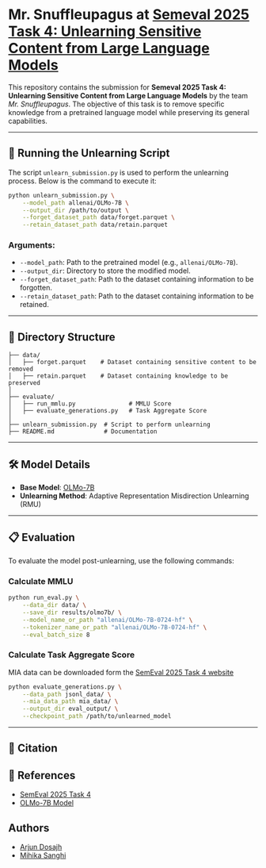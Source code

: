 # Mr. Snuffleupagus at [Semeval 2025 Task 4: Unlearning Sensitive Content from Large Language Models](https://llmunlearningsemeval2025.github.io/)

This repository contains the submission for **Semeval 2025 Task 4: Unlearning Sensitive Content from Large Language Models** by the team *Mr. Snuffleupagus*. The objective of this task is to remove specific knowledge from a pretrained language model while preserving its general capabilities.

---

## 🚀 Running the Unlearning Script

The script `unlearn_submission.py` is used to perform the unlearning process. Below is the command to execute it:

```bash
python unlearn_submission.py \
    --model_path allenai/OLMo-7B \
    --output_dir /path/to/output \
    --forget_dataset_path data/forget.parquet \
    --retain_dataset_path data/retain.parquet
```

### Arguments:
- `--model_path`: Path to the pretrained model (e.g., `allenai/OLMo-7B`).
- `--output_dir`: Directory to store the modified model.
- `--forget_dataset_path`: Path to the dataset containing information to be forgotten.
- `--retain_dataset_path`: Path to the dataset containing information to be retained.

---

## 📂 Directory Structure

```
├── data/
│   ├── forget.parquet    # Dataset containing sensitive content to be removed
│   ├── retain.parquet    # Dataset containing knowledge to be preserved
│
├── evaluate/
│   ├── run_mmlu.py               # MMLU Score
│   ├── evaluate_generations.py   # Task Aggregate Score
│
├── unlearn_submission.py  # Script to perform unlearning
├── README.md              # Documentation
```

---

## 🛠 Model Details
- **Base Model**: [OLMo-7B](https://huggingface.co/allenai/OLMo-7B)
- **Unlearning Method**: Adaptive Representation Misdirection Unlearning (RMU)

---

## 📋 Evaluation
To evaluate the model post-unlearning, use the following commands:

### Calculate MMLU
```bash
python run_eval.py \
    --data_dir data/ \
    --save_dir results/olmo7b/ \
    --model_name_or_path "allenai/OLMo-7B-0724-hf" \
    --tokenizer_name_or_path "allenai/OLMo-7B-0724-hf" \
    --eval_batch_size 8
```

### Calculate Task Aggregate Score
MIA data can be downloaded form the [SemEval 2025 Task 4 website](https://llmunlearningsemeval2025.github.io/)
```bash
python evaluate_generations.py \
    --data_path jsonl_data/ \
    --mia_data_path mia_data/ \
    --output_dir eval_output/ \
    --checkpoint_path /path/to/unlearned_model
```

---

## 📝 Citation

## 🔗 References
- [SemEval 2025 Task 4](https://llmunlearningsemeval2025.github.io/)
- [OLMo-7B Model](https://huggingface.co/allenai/OLMo-7B)

## Authors
- [Arjun Dosajh](https://github.com/ArjunDosajh)
- [Mihika Sanghi](https://github.com/mihikasanghi)
